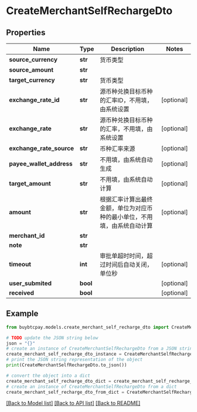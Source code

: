 # CreateMerchantSelfRechargeDto


## Properties

Name | Type | Description | Notes
------------ | ------------- | ------------- | -------------
**source_currency** | **str** | 货币类型 | 
**source_amount** | **str** |  | 
**target_currency** | **str** | 货币类型 | 
**exchange_rate_id** | **str** | 源币种兑换目标币种的汇率ID，不用填，由系统设置 | [optional] 
**exchange_rate** | **str** | 源币种兑换目标币种的汇率，不用填，由系统设置 | [optional] 
**exchange_rate_source** | **str** | 币种汇率来源 | [optional] 
**payee_wallet_address** | **str** | 不用填，由系统自动生成 | [optional] 
**target_amount** | **str** | 不用填，由系统自动计算 | [optional] 
**amount** | **str** | 根据汇率计算出最终金额，单位为对应币种的最小单位，不用填，由系统自动计算 | [optional] 
**merchant_id** | **str** |  | 
**note** | **str** |  | 
**timeout** | **int** | 审批单超时时间，超过时间后自动关闭，单位秒 | [optional] 
**user_submited** | **bool** |  | [optional] 
**received** | **bool** |  | [optional] 

## Example

```python
from buybtcpay.models.create_merchant_self_recharge_dto import CreateMerchantSelfRechargeDto

# TODO update the JSON string below
json = "{}"
# create an instance of CreateMerchantSelfRechargeDto from a JSON string
create_merchant_self_recharge_dto_instance = CreateMerchantSelfRechargeDto.from_json(json)
# print the JSON string representation of the object
print(CreateMerchantSelfRechargeDto.to_json())

# convert the object into a dict
create_merchant_self_recharge_dto_dict = create_merchant_self_recharge_dto_instance.to_dict()
# create an instance of CreateMerchantSelfRechargeDto from a dict
create_merchant_self_recharge_dto_from_dict = CreateMerchantSelfRechargeDto.from_dict(create_merchant_self_recharge_dto_dict)
```
[[Back to Model list]](../README.md#documentation-for-models) [[Back to API list]](../README.md#documentation-for-api-endpoints) [[Back to README]](../README.md)


